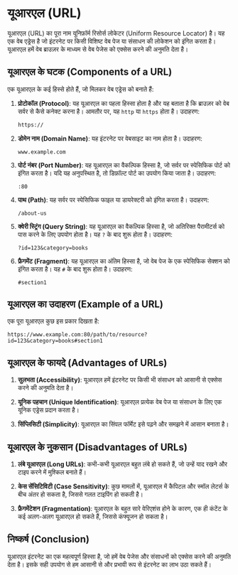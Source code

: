 # यूआरएल (URL)

यूआरएल (URL) का पूरा नाम यूनिफ़ॉर्म रिसोर्स लोकेटर (Uniform Resource Locator) है। यह एक वेब एड्रेस है जो इंटरनेट पर किसी विशिष्ट वेब पेज या संसाधन की लोकेशन को इंगित करता है। यूआरएल हमें वेब ब्राउज़र के माध्यम से वेब पेजेस को एक्सेस करने की अनुमति देता है।

## यूआरएल के घटक (Components of a URL)

एक यूआरएल के कई हिस्से होते हैं, जो मिलकर वेब एड्रेस को बनाते हैं:

1. **प्रोटोकॉल (Protocol)**: यह यूआरएल का पहला हिस्सा होता है और यह बताता है कि ब्राउज़र को वेब सर्वर से कैसे कनेक्ट करना है। आमतौर पर, यह `http` या `https` होता है। उदाहरण:

   ```markdown
   https://
   ```

2. **डोमेन नाम (Domain Name)**: यह इंटरनेट पर वेबसाइट का नाम होता है। उदाहरण:
   ```
   www.example.com
   ```

3. **पोर्ट नंबर (Port Number)**: यह यूआरएल का वैकल्पिक हिस्सा है, जो सर्वर पर स्पेसिफिक पोर्ट को इंगित करता है। यदि यह अनुपस्थित है, तो डिफ़ॉल्ट पोर्ट का उपयोग किया जाता है। उदाहरण:
   ```
   :80
   ```

4. **पाथ (Path)**: यह सर्वर पर स्पेसिफिक फाइल या डायरेक्टरी को इंगित करता है। उदाहरण:
   ```
   /about-us
   ```

5. **क्वेरी स्ट्रिंग (Query String)**: यह यूआरएल का वैकल्पिक हिस्सा है, जो अतिरिक्त पैरामीटर्स को पास करने के लिए उपयोग होता है। यह `?` के बाद शुरू होता है। उदाहरण:
   ```
   ?id=123&category=books
   ```

6. **फ्रैगमेंट (Fragment)**: यह यूआरएल का अंतिम हिस्सा है, जो वेब पेज के एक स्पेसिफिक सेक्शन को इंगित करता है। यह `#` के बाद शुरू होता है। उदाहरण:
   ```
   #section1
   ```

## यूआरएल का उदाहरण (Example of a URL)

एक पूरा यूआरएल कुछ इस प्रकार दिखता है:
```
https://www.example.com:80/path/to/resource?id=123&category=books#section1
```

## यूआरएल के फायदे (Advantages of URLs)

1. **सुलभता (Accessibility)**: यूआरएल हमें इंटरनेट पर किसी भी संसाधन को आसानी से एक्सेस करने की अनुमति देता है।
   
2. **यूनिक पहचान (Unique Identification)**: यूआरएल प्रत्येक वेब पेज या संसाधन के लिए एक यूनिक एड्रेस प्रदान करता है।
   
3. **सिंप्लिसिटी (Simplicity)**: यूआरएल का सिंपल फॉर्मेट इसे पढ़ने और समझने में आसान बनाता है।

## यूआरएल के नुकसान (Disadvantages of URLs)

1. **लंबे यूआरएल (Long URLs)**: कभी-कभी यूआरएल बहुत लंबे हो सकते हैं, जो उन्हें याद रखने और टाइप करने में मुश्किल बनाते हैं।
   
2. **केस सेंसिटिविटी (Case Sensitivity)**: कुछ मामलों में, यूआरएल में कैपिटल और स्मॉल लेटर्स के बीच अंतर हो सकता है, जिससे गलत टाइपिंग हो सकती है।
   
3. **फ्रैगमेंटेशन (Fragmentation)**: यूआरएल के बहुत सारे वेरिएशंस होने के कारण, एक ही कंटेंट के कई अलग-अलग यूआरएल हो सकते हैं, जिससे कंफ्यूजन हो सकता है।

## निष्कर्ष (Conclusion)

यूआरएल इंटरनेट का एक महत्वपूर्ण हिस्सा है, जो हमें वेब पेजेस और संसाधनों को एक्सेस करने की अनुमति देता है। इसके सही उपयोग से हम आसानी से और प्रभावी रूप से इंटरनेट का लाभ उठा सकते हैं।
```
